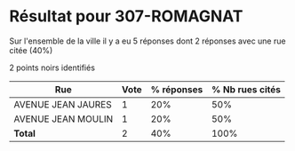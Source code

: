 # Résultat pour 307-ROMAGNAT

Sur l'ensemble de la ville il y a eu 5 réponses dont 2 réponses avec une rue citée (40%)

2 points noirs identifiés

| Rue | Vote | % réponses | % Nb rues cités|
|-----|------|------------|----------------|
| AVENUE JEAN JAURES | 1 | 20% | 50%|
| AVENUE JEAN MOULIN | 1 | 20% | 50%|
| **Total** | 2 | 40% | 100%|

